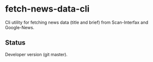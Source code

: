 fetch-news-data-cli
===================

Cli utility for fetching news data (title and brief) from Scan-Interfax
and Google-News.


Status
------

Developer version (git master).
